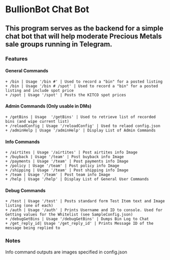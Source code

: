 # BullionBot Chat Bot

## This program serves as the backend for a simple chat bot that will help moderate Precious Metals sale groups running in Telegram.

### Features

#### General Commands
	+ /bin | Usage '/bin #' | Used to record a "bin" for a posted listing
	+ /bin | Usage '/bin # /spot' | Used to record a "bin" for a posted listing and include spot price
	+ /spot | Usage '/spot' | Posts the KITCO spot prices

#### Admin Commands (Only usable in DMs)
	+ /getBins | Usage  '/getBins' | Used to retrieve list of recorded bins (and wipe current list)
	+ /reloadConfig | Usage '/reloadConfig' | Used to relaod config.json
	+ /adminHelp | Usage '/adminHelp' | Display List of Admin Commands

####   Info Commands
	+ /airtites | Usage '/airtites' | Post airtites info Image
	+ /buyback | Usage '/team' | Post buyback info Image
	+ /payments | Usage '/team' | Post payments info Image
	+ /policy | Usage '/team' | Post policy info Image
	+ /shipping | Usage '/team' | Post shipping info Image
	+ /team | Usage '/team' | Post team info Image
	+ /help | Usage '/help' | Display List of General User Commands

#### Debug Commands
	+ /test | Usage '/test' | Posts standard form Test Item text and Image listing (one of each)
	+ /auth | Usage '/auth' | Prints Username and ID to console. Used for Getting values for the Whitelist (see SampleConfig.json)
	+ /debugGetBins | Usage '/debugGetBins' | Dumps Bin Log to Chat
	+ /get_reply_id| Usage '/get_reply_id' | Prints Message ID of the message being replied to
	
### Notes

Info command outputs are images specified in config.json
